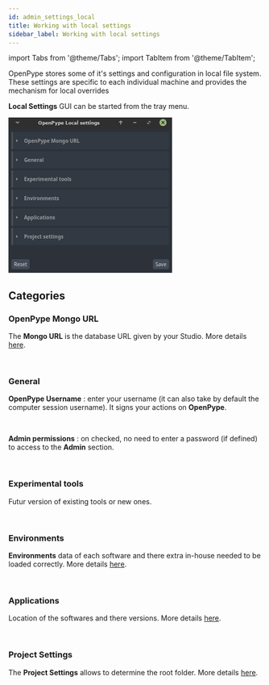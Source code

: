 ```yaml
---
id: admin_settings_local
title: Working with local settings
sidebar_label: Working with local settings
---
```


import Tabs from '@theme/Tabs';
import TabItem from '@theme/TabItem';

OpenPype stores some of it's settings and configuration in local file system. These settings are specific to each individual machine and provides the mechanism for local overrides

**Local Settings** GUI can be started from the tray menu.

![Local Settings](assets/settings/settings_local.png)

## Categories



### OpenPype Mongo URL
The **Mongo URL** is the database URL given by your Studio. More details [here](https://openpype.io/docs/artist_getting_started#mongodb).

<br>

### General
**OpenPype Username** : enter your username (it can also take by default the computer session username). It signs your actions on **OpenPype**.

<br>

**Admin permissions** : on checked, no need to enter a password (if defined) to access to the **Admin** section.

<br>

### Experimental tools
Futur version of existing tools or new ones.

<br>

### Environments
**Environments** data of each software and there extra in-house needed to be loaded correctly. More details [here](https://openpype.io/docs/pype2/admin_config/#environments).

<br>

### Applications
Location of the softwares and there versions. More details [here](https://openpype.io/docs/admin_settings_system/#applications).

<br>

### Project Settings
The **Project Settings** allows to determine the root folder. More details [here](https://openpype.io/docs/module_site_sync/#project-settings).
